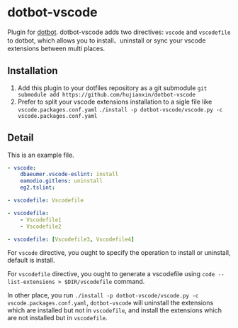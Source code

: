 # dotbot-vscode
Plugin for [dotbot](https://github.com/anishathalye/dotbot). dotbot-vscode adds two directives: `vscode` and `vscodefile` to dotbot, which allows you to install、uninstall or sync your vscode extensions between multi places.

## Installation
1. Add this plugin to your dotfiles repository as a git submodule
    `git submodule add https://github.com/hujianxin/dotbot-vscode`
2. Prefer to split your vscode extensions installation to a sigle file like `vscode.packages.conf.yaml`
    `./install -p dotbot-vscode/vscode.py -c vscode.packages.conf.yaml`

## Detail
This is an example file.
```yaml
- vscode:
    dbaeumer.vscode-eslint: install
    eamodio.gitlens: uninstall
    eg2.tslint:

- vscodefile: Vscodefile

- vscodefile:
    - Vscodefile1
    - Vscodefile2

- vscodefile: [Vscodefile3, Vscodefile4]
```
For `vscode` directive, you ought to specify the operation to install or uninstall, default is install.

For `vscodefile` directive, you ought to generate a vscodefile using `code --list-extensions > $DIR/vscodefile` command.

In other place, you run `./install -p dotbot-vscode/vscode.py -c vscode.packages.conf.yaml`, `dotbot-vscode` will uninstall the extensions which are installed but not in `vscodefile`, and install the extensions which are not installed but in `vscodefile`.
